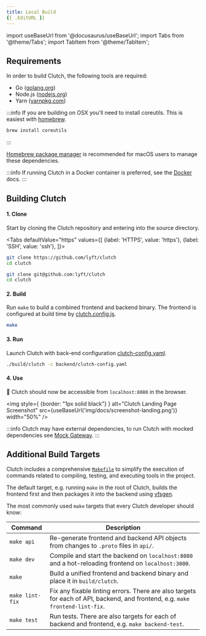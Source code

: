 ```yaml
---
title: Local Build
{{ .EditURL }}
---
```


import useBaseUrl from '@docusaurus/useBaseUrl';
import Tabs from '@theme/Tabs';
import TabItem from '@theme/TabItem';

## Requirements

In order to build Clutch, the following tools are required:

- Go ([golang.org](https://golang.org/doc/install))
- Node.js ([nodejs.org](https://nodejs.org/tr/download/package-manager/))
- Yarn ([yarnpkg.com](https://classic.yarnpkg.com/en/docs/install))

:::info
If you are building on OSX you'll need to install coreutils. This is easiest with [homebrew](https://brew.sh/).
```bash
brew install coreutils
```
:::

[Homebrew package manager](http://brew.sh/) is recommended for macOS users to manage these dependencies.

:::info
If running Clutch in a Docker container is preferred, see the [Docker](/docs/getting-started/docker) docs.
:::

## Building Clutch

#### 1. Clone
Start by cloning the Clutch repository and entering into the source directory.

<Tabs
  defaultValue="https"
  values={[
    {label: 'HTTPS', value: 'https'},
    {label: 'SSH', value: 'ssh'},
  ]}>

<TabItem value="https">

```bash
git clone https://github.com/lyft/clutch
cd clutch
```

</TabItem>
<TabItem value="ssh">

```bash
git clone git@github.com:lyft/clutch
cd clutch
```

</TabItem>
</Tabs>

#### 2. Build

Run `make` to build a combined frontend and backend binary. The frontend is configured at build time by [clutch.config.js](https://github.com/lyft/clutch/blob/main/frontend/packages/app/src/clutch.config.js).

```bash
make
```

#### 3. Run
Launch Clutch with back-end configuration [clutch-config.yaml](https://github.com/lyft/clutch/blob/main/backend/clutch-config.yaml).

```bash
./build/clutch -c backend/clutch-config.yaml
```

#### 4. Use
:tada: Clutch should now be accessible from `localhost:8080` in the browser.

<img style={ {border: "1px solid black"} } alt="Clutch Landing Page Screenshot" src={useBaseUrl('img/docs/screenshot-landing.png')} width="50%" />

:::info
Clutch may have external dependencies, to run Clutch with mocked dependencies see [Mock Gateway](/docs/getting-started/mock-gateway).
:::


## Additional Build Targets

Clutch includes a comprehensive [`Makefile`](https://github.com/lyft/clutch/blob/main/Makefile) to simplify the execution of commands related to compiling, testing, and executing tools in the project.

The default target, e.g. running `make` in the root of Clutch, builds the frontend first and then packages it into the backend using [vfsgen](https://github.com/shurcooL/vfsgen).

The most commonly used `make` targets that every Clutch developer should know:

| Command | Description |
| --- | --- |
| `make api` | Re-generate frontend and backend API objects from changes to `.proto` files in `api/`.  |
| `make dev` | Compile and start the backend on `localhost:8080` and a hot-reloading frontend on `localhost:3000`. |
| `make` | Build a unified frontend and backend binary and place it in `build/clutch`. |
| `make lint-fix` | Fix any fixable linting errors. There are also targets for each of API, backend, and frontend, e.g. `make frontend-lint-fix`. |
| `make test` | Run tests. There are also targets for each of backend and frontend, e.g. `make backend-test`. |
